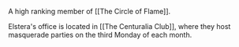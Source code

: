 A high ranking member of [[The Circle of Flame]].

Elstera's office is located in [[The Centuralia Club]], where they host masquerade parties on the third Monday of each month.

